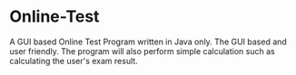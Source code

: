 # Online-Test
A GUI based Online Test Program written in Java only.
The GUI based and user friendly.
The program will also perform simple calculation such as calculating the user's exam result.
